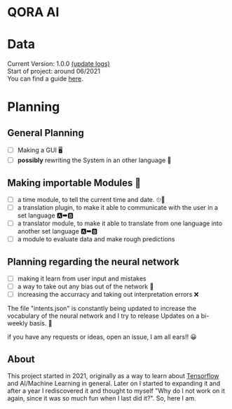# QORA AI

# Data
Current Version: 1.0.0 <a href = "./.github/updates.md">(update logs)</a><br>
Start of project: around 06/2021<br>
You can find a guide <a href = "./.github/guide.md">here</a>.
 
# Planning
## General Planning
- [ ] Making a GUI 🖥
- [ ] <strong>possibly</strong> rewriting the System in an other language 🧰

## Making importable Modules 🧩
- [ ] a time module, to tell the current time and date. ⏲📅
- [ ] a translation plugin, to make it able to communicate with the user in a set language 🅰➡🅱
- [ ] a translator module, to make it able to translate from one language into another set language 🅰➡🅱
- [ ] a module to evaluate data and make rough predictions

## Planning regarding the neural network 
- [ ] making it learn from user input and mistakes
- [ ] a way to take out any bias out of the network 🧠
- [ ] increasing the accurracy and taking out interpretation errors ❌

The file "intents.json" is constantly being updated to increase the vocabulary of the neural network and I try to release Updates on a bi-weekly basis. 🔄

if you have any requests or ideas, open an issue, I am all ears!! 😀

## About
This project started in 2021, originally as a way to learn about <a href = "https://www.tensorflow.org/">Tensorflow</a> and AI/Machine Learning in general. Later on I started to expanding it and after a year I rediscovered it and thought to myself "Why do I not work on it again, since it was so much fun when I last did it?". So, here I am.
